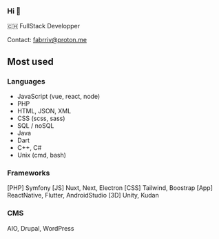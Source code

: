 ### Hi 👋

🇨🇭 FullStack Developper

Contact: fabrriv@proton.me

## Most used
### Languages
- JavaScript (vue, react, node)
- PHP
- HTML, JSON, XML
- CSS (scss, sass)
- SQL / noSQL
- Java
- Dart
- C++, C#
- Unix (cmd, bash)

### Frameworks
[PHP] Symfony
[JS] Nuxt, Next, Electron
[CSS] Tailwind, Boostrap
[App] ReactNative, Flutter, AndroidStudio
[3D] Unity, Kudan

### CMS
AIO, Drupal, WordPress
